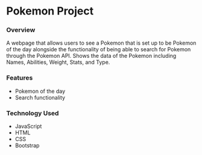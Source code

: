 # Pokemon Project

### Overview
A webpage that allows users to see a Pokemon that is set up to be Pokemon of the day alongside the functionality of being able to search for Pokemon through the Pokemon API. Shows the data of the Pokemon including Names, Abilities, Weight, Stats, and Type.

### Features
- Pokemon of the day
- Search functionality

### Technology Used
- JavaScript
- HTML
- CSS
- Bootstrap
